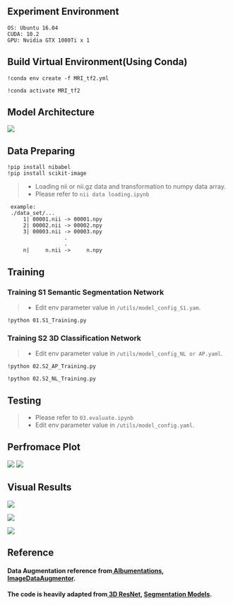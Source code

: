 ## Experiment Environment

```
OS: Ubuntu 16.04
CUDA: 10.2
GPU: Nvidia GTX 1080Ti x 1
```
## Build Virtual Environment(Using Conda)

```
!conda env create -f MRI_tf2.yml

!conda activate MRI_tf2
```
## Model Architecture
<img src='https://github.com/IlikeBB/F3DD/blob/main/plot_results/%E6%9E%B6%E6%A7%8B%E5%9C%96.jpg'>

## Data Preparing
```
!pip install nibabel
!pip install scikit-image
```
> * Loading nii or nii.gz data and transformation to numpy data array.
> * Please refer to `nii data loading.ipynb`
```
 example:
 ./data_set/...
     1| 00001.nii -> 00001.npy
     2| 00002.nii -> 00002.npy
     3| 00003.nii -> 00003.npy
                  .
                  .
     n|     n.nii ->     n.npy
```

## Training
### Training S1 Semantic Segmentation Network
> * Edit env parameter value in `/utils/model_config_S1.yam`.
```
!python 01.S1_Training.py
```

### Training S2 3D Classification Network
> * Edit env parameter value in `/utils/model_config_NL or AP.yaml`.
```
!python 02.S2_AP_Training.py

!python 02.S2_NL_Training.py
```

## Testing
> * Please refer to `03.evaluate.ipynb`
> * Edit env parameter value in `/utils/model_config.yaml`.

## Perfromace Plot
<img src='https://github.com/IlikeBB/F3DD/blob/main/plot_results/fig4-5%20revise%20table.001.png'>
<img src='https://github.com/IlikeBB/F3DD/blob/main/plot_results/fig4-5%20revise%20table.002.png'>

## Visual Results
<img src='https://github.com/IlikeBB/F3DD/blob/main/plot_results/is0309.gif'></p>
<img src='https://github.com/IlikeBB/F3DD/blob/main/plot_results/is0316.gif'></p>
<img src='https://github.com/IlikeBB/F3DD/blob/main/plot_results/is0323.gif'></p>

## Reference
#### Data Augmentation reference from<a href='https://github.com/albumentations-team/albumentations'> Albumentations</a>, <a href='https://github.com/mjkvaak/ImageDataAugmentor'> ImageDataAugmentor</a>.
#### The code is heavily adapted from<a href='https://github.com/JihongJu/keras-resnet3d'> 3D ResNet</a>, <a href='https://github.com/qubvel/segmentation_models'> Segmentation Models</a>.
